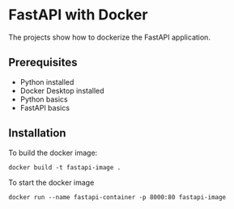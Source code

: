 # FastAPI with Docker
The projects show how to dockerize the FastAPI application.
## Prerequisites
- Python installed
- Docker Desktop installed
- Python basics
- FastAPI basics
## Installation
To build the docker image:
```
docker build -t fastapi-image .
```
To start the docker image
```
docker run --name fastapi-container -p 8000:80 fastapi-image
```

